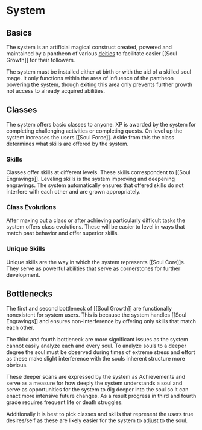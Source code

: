 
# System
## Basics

The system is an artificial magical construct created, powered and maintained by a pantheon of various [deities](Deity.md) to facilitate easier [[Soul Growth]] for their followers. 

The system must be installed either at birth or with the aid of a skilled soul mage. It only functions within the area of influence of the pantheon powering the system, though exiting this area only prevents further growth not access to already acquired abilities.
## Classes

The system offers basic classes to anyone. XP is awarded by the system for completing challenging activities or completing quests. On level up the system increases the users [[Soul Force]]. Aside from this the class determines what skills are offered by the system.

### Skills

Classes offer skills at different levels. These skills correspondent to [[Soul Engravings]]. Leveling skills is the system improving and deepening engravings. The system automatically ensures that offered skills do not interfere with each other and are grown appropriately.

### Class Evolutions

After maxing out a class or after achieving particularly difficult tasks the system offers class evolutions. These will be easier to level in ways that match past behavior and offer superior skills.

### Unique Skills

Unique skills are the way in which the system represents [[Soul Core]]s. They serve as powerful abilities that serve as cornerstones for further development.
## Bottlenecks

The first and second bottleneck of [[Soul Growth]] are functionally nonexistent for system users. This is because the system handles [[Soul Engravings]] and ensures non-interference by offering only skills that match each other.

The third and fourth bottleneck are more significant issues as the system cannot easily analyze each and every soul. To analyze souls to a deeper degree the soul must be observed during times of extreme stress and effort as these make slight interference with the souls inherent structure more obvious. 

These deeper scans are expressed by the system as Achievements and serve as a measure for how deeply the system understands a soul and serve as opportunities for the system to dig deeper into the soul so it can enact more intensive future changes.  As a result progress in third and fourth grade requires frequent life or death struggles.

Additionally it is best to pick classes and skills that represent the users true desires/self as these are likely easier for the system to adjust to the soul.